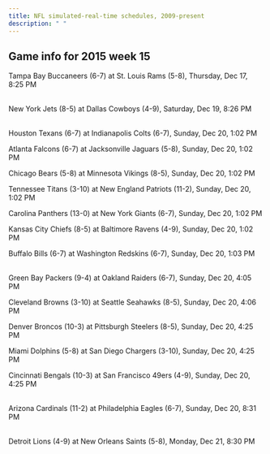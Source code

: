 ```yaml
---
title: NFL simulated-real-time schedules, 2009-present
description: " "
---
```


## Game info for 2015 week 15
Tampa Bay Buccaneers (6-7) at St. Louis Rams (5-8), Thursday, Dec 17, 8:25 PM

<br/>New York Jets (8-5) at Dallas Cowboys (4-9), Saturday, Dec 19, 8:26 PM

<br/>Houston Texans (6-7) at Indianapolis Colts (6-7), Sunday, Dec 20, 1:02 PM

Atlanta Falcons (6-7) at Jacksonville Jaguars (5-8), Sunday, Dec 20, 1:02 PM

Chicago Bears (5-8) at Minnesota Vikings (8-5), Sunday, Dec 20, 1:02 PM

Tennessee Titans (3-10) at New England Patriots (11-2), Sunday, Dec 20, 1:02 PM

Carolina Panthers (13-0) at New York Giants (6-7), Sunday, Dec 20, 1:02 PM

Kansas City Chiefs (8-5) at Baltimore Ravens (4-9), Sunday, Dec 20, 1:02 PM

Buffalo Bills (6-7) at Washington Redskins (6-7), Sunday, Dec 20, 1:03 PM

<br/>Green Bay Packers (9-4) at Oakland Raiders (6-7), Sunday, Dec 20, 4:05 PM

Cleveland Browns (3-10) at Seattle Seahawks (8-5), Sunday, Dec 20, 4:06 PM

Denver Broncos (10-3) at Pittsburgh Steelers (8-5), Sunday, Dec 20, 4:25 PM

Miami Dolphins (5-8) at San Diego Chargers (3-10), Sunday, Dec 20, 4:25 PM

Cincinnati Bengals (10-3) at San Francisco 49ers (4-9), Sunday, Dec 20, 4:25 PM

<br/>Arizona Cardinals (11-2) at Philadelphia Eagles (6-7), Sunday, Dec 20, 8:31 PM

<br/>Detroit Lions (4-9) at New Orleans Saints (5-8), Monday, Dec 21, 8:30 PM

